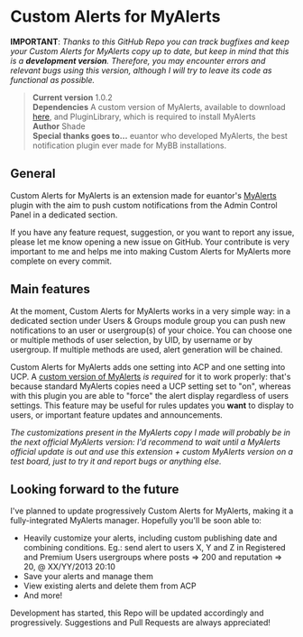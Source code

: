 Custom Alerts for MyAlerts
===============================

**IMPORTANT**: *Thanks to this GitHub Repo you can track bugfixes and keep your Custom Alerts for MyAlerts copy up to date, but keep in mind that this is a <strong>development version</strong>. Therefore, you may encounter errors and relevant bugs using this version, although I will try to leave its code as functional as possible.*

> **Current version** 1.0.2  
> **Dependencies** A custom version of MyAlerts, available to download [here][2], and PluginLibrary, which is required to install MyAlerts  
> **Author** Shade  
> **Special thanks goes to...** euantor who developed MyAlerts, the best notification plugin ever made for MyBB installations.

[1]: http://mods.mybb.com/view/MyAlerts

General
-------

Custom Alerts for MyAlerts is an extension made for euantor's [MyAlerts][1] plugin with the aim to push custom notifications from the Admin Control Panel in a dedicated section.

If you have any feature request, suggestion, or you want to report any issue, please let me know opening a new issue on GitHub. Your contribute is very important to me and helps me into making Custom Alerts for MyAlerts more complete on every commit. 

Main features
-------------

At the moment, Custom Alerts for MyAlerts works in a very simple way: in a dedicated section under Users & Groups module group you can push new notifications to an user or usergroup(s) of your choice. You can choose one or multiple methods of user selection, by UID, by username or by usergroup. If multiple methods are used, alert generation will be chained.

Custom Alerts for MyAlerts adds one setting into ACP and one setting into UCP. A [custom version of MyAlerts][2] *is required* for it to work properly: that's because standard MyAlerts copies need a UCP setting set to "on", whereas with this plugin you are able to "force" the alert display regardless of users settings. This feature may be useful for rules updates you **want** to display to users, or important feature updates and announcements.

*The customizations present in the MyAlerts copy I made will probably be in the next official MyAlerts version: I'd recommend to wait until a MyAlerts official update is out and use this extension + custom MyAlerts version on a test board, just to try it and report bugs or anything else.*

[2]: https://github.com/Shade-/MyAlerts

Looking forward to the future
-----------------------------------

I've planned to update progressively Custom Alerts for MyAlerts, making it a fully-integrated MyAlerts manager. Hopefully you'll be soon able to:

* Heavily customize your alerts, including custom publishing date and combining conditions. Eg.: send alert to users X, Y and Z in Registered and Premium Users usergroups where posts => 200 and reputation => 20, @ XX/YY/2013 20:10
* Save your alerts and manage them
* View existing alerts and delete them from ACP
* And more!

Development has started, this Repo will be updated accordingly and progressively. Suggestions and Pull Requests are always appreciated!